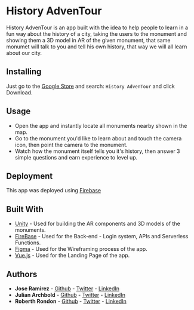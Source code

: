# History AdvenTour

History AdvenTour is an app built with the idea to help people to learn in a fun way about the history of a city, taking the users to the monument and showing them a 3D model in AR of the given monument, that same monumet will talk to you and tell his own history, that way we will all learn about our city.

## Installing
Just go to the [Google Store]() and search: ```History AdvenTour``` and click Download.

## Usage
- Open the app and instantly locate all monuments nearby shown in the map.
- Go to the monument you'd like to learn about and touch the camera icon, then point the camera to the monument.
- Watch how the monument itself tells you it's history, then answer 3 simple questions and earn experience to level up.

## Deployment

This app was deployed using [Firebase](https://firebase.google.com/)

## Built With

  - [Unity](https://unity.com/pages/unity-pro-buy-now?gclid=CjwKCAjwt8uGBhBAEiwAayu_9a2BwcJB_rxvkxDhDVchsx9uejgM7G4HO_E6-vGsWJLf8ApS1RGMmRoCwKUQAvD_BwE) - Used for building the AR components and 3D models of the monuments.
  - [FireBase](https://firebase.google.com/) - Used for the Back-end - Login system, APIs and Serverless Functions.
  - [Figma](https://www.figma.com/) - Used for the Wireframing process of the app.
  - [Vue.js](https://vuejs.org/) - Used for the Landing Page of the app. 
## Authors

  - **Jose Ramirez** - [Github](https://github.com/jgra007) - [Twitter](https://twitter.com/JoseRam60707816) - [LinkedIn](https://www.linkedin.com/in/jose-g-ramirez)
  - **Julian Archbold** - [Github](https://github.com/kiba0510) - [Twitter](https://twitter.com/archbold_julian) - [LinkedIn](https://www.linkedin.com/in/julian-archbold/)
  - **Roberth Rondon** - [Github](https://github.com/RobARC) - [Twitter](https://twitter.com/rrondonc?s=09) - [LinkedIn](https://www.linkedin.com/in/roberth-rondon)

